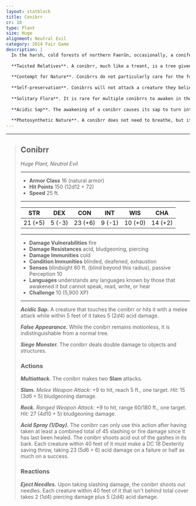```yaml
---
layout: statblock
title: Conibrr
cr: 10
type: Plant
size: Huge
alignment: Neutral Evil
category: 2014 Fair Game
description: |
  In the harsh, cold forests of northern Faerûn, occasionally, a coniferous tree will awaken. However, unlike typical treants -- flora blessed by the fey who act as guardians of the wild -- these trees are often awoken through the actions and presence of malevolent entities. Whether it be the machinations of a devil or demon, magical essence from nearby drow, or simply a fey creature of ill intent, the awakening of a conibrr usually results in something that cares far more for destruction than preservation.
  
  **Twisted Relatives**. A conibrr, much like a treant, is a tree given sapience. Specifically, it is a coniferous tree given sapience through the influence of dark powers. They spend most of their time rooted in the ground, giving the appearance of a normal tree, only uprooting to attack nearby creatures when it suits their mood. Unlike most treants, conibrrs lack eyes, mouths, or faces of any kind, and are unable to speak, hear, read, or write. They do understand the languages of those who awoke them, but the only way to communicate with them is via telepathy, which they do not possess naturally.
  
  **Contempt for Nature**. Conibrrs do not particularly care for the forest in which they awoke, or life in general, and will gladly attack nearby wildlife when given the chance. The area in the immediate vicintiy of a connibrr will usually be devoid of any animal life, as the animals nearby will quickly learn that approaching the area is unsafe. Loggers, hunters, and others who might face the brunt of a treant's wrath for their actions will typically not awaken a conibrr's ire, though if they get too close the conibrr will often attack them for sport anyway.
  
  **Self-preservation**. Conibrrs will not attack a creature they believe to be much stronger than them, except in self-defense. Instead, they will rely on their natural camouflage to keep themselves safe. Though they lack typical sight, they can sense nearby living things, as well as heat, and will flee the area if necessary to avoid burning down.
  
  **Solitary Flora**. It is rare for multiple conibrrs to awaken in the same area; when such a situation occurs, one conibrr will typically drive the other out, or one will leave of its own accord. Conibrrs encountered in the wild are thus typically found alone.
  
  **Acidic Sap**. The awakening of a conibrr causes its sap to turn into a caustic acid. A thin layer of this sap coats the conibrr, as well as its needles (which it can jettison from itself at will), making direct contact extremely dangerous. Damaging a conibrr often causes this sap to spew forth from the resulting gash, damaging the attacker in kind.
  
  **Photosynthetic Nature**. A conibrr does not need to breathe, but it must remain rooted for at least 12 hours a day in order to meet its required fluid uptake. It gets its energy via sunlight, and is not carnivorous; all destruction it unleashes is entirely for destruction's sake.
---
```


___
> ## Conibrr
> *Huge Plant, Neutral Evil*
> ___
> - **Armor Class** 16 (natural armor)
> - **Hit Points** 150 (12d12 + 72)
> - **Speed** 25 ft.
>___
>|STR|DEX|CON|INT|WIS|CHA|
>|:---:|:---:|:---:|:---:|:---:|:---:|
>|21 (+5)|5 (-3)|23 (+6)|9 (-1)|10 (+0)|14 (+2)|
>___
> - **Damage Vulnerabilities** fire
> - **Damage Resistances** acid, bludgeoning, piercing
> - **Damage Immunities** cold
> - **Condition Immunities** blinded, deafened, exhaustion
> - **Senses** blindsight 60 ft. (blind beyond this radius), passive Perception 10
> - **Languages** understands any languages known by those that awakened it but cannot speak, read, write, or hear
> - **Challenge** 10 (5,900 XP)
> ___
>
> ***Acidic Sap.*** A creature that touches the conibrr or hits it with a melee attack while within 5 feet of it takes 5 ($2d4$) acid damage.
>
> ***False Appearance.*** While the conibrr remains motionless, it is indistinguishable from a normal tree.
>
> ***Siege Monster.*** The conibrr deals double damage to objects and structures.
>
> ### Actions
>
> ***Multiattack.*** The conibrr makes two **Slam** attacks.
>
> ***Slam.*** *Melee Weapon Attack:* +9 to hit, reach 5 ft., one target. *Hit:* 15 ($3d6 + 5$) bludgeoning damage.
>
> ***Rock.*** *Ranged Weapon Attack:* +9 to hit, range 60/180 ft., one target. *Hit:* 27 ($4d10 + 5$) bludgeoning damage.
>
> ***Acid Spray (1/Day).*** The conibrr can only use this action after having taken at least a combined total of 45 slashing or fire damage since it has last been healed. The conibrr shoots acid out of the gashes in its bark. Each creature within 40 feet of it must make a DC 18 Dexterity saving throw, taking 23 ($5d6 + 6$) acid damage on a failure or half as much on a success.
>
> ### Reactions
>  ***Eject Needles.*** Upon taking slashing damage, the conibrr shoots out needles. Each creature within 40 feet of it that isn't behind total cover takes 2 ($1d4$) piercing damage plus 5 ($2d4$) acid damage.